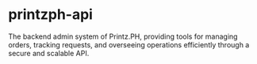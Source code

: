 # printzph-api
The backend admin system of Printz.PH, providing tools for managing orders, tracking requests, and overseeing operations efficiently through a secure and scalable API.
